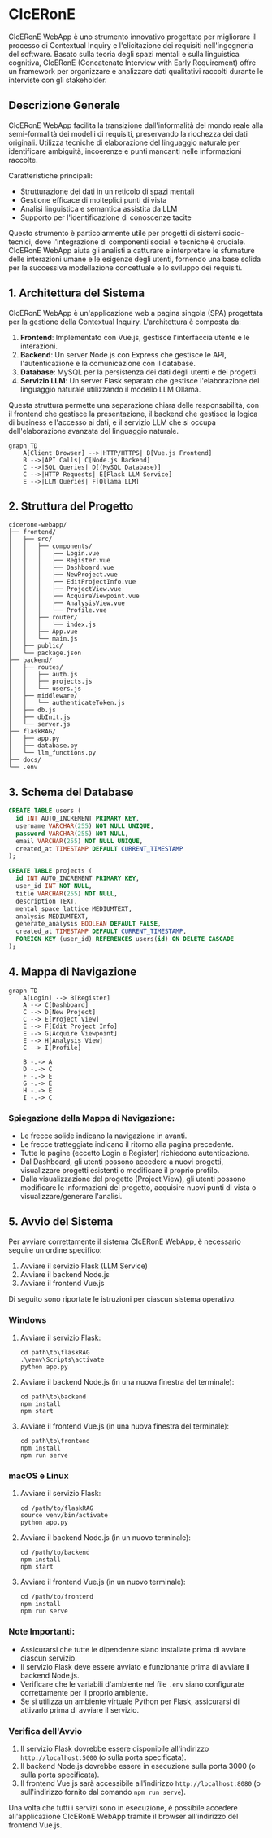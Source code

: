 # CIcERonE

CIcERonE WebApp è uno strumento innovativo progettato per migliorare il processo di Contextual Inquiry e l'elicitazione dei requisiti nell'ingegneria del software. Basato sulla teoria degli spazi mentali e sulla linguistica cognitiva, CIcERonE (Concatenate Interview with Early Requirement) offre un framework per organizzare e analizzare dati qualitativi raccolti durante le interviste con gli stakeholder.

## Descrizione Generale
CIcERonE WebApp facilita la transizione dall'informalità del mondo reale alla semi-formalità dei modelli di requisiti, preservando la ricchezza dei dati originali. Utilizza tecniche di elaborazione del linguaggio naturale per identificare ambiguità, incoerenze e punti mancanti nelle informazioni raccolte.

Caratteristiche principali:
- Strutturazione dei dati in un reticolo di spazi mentali
- Gestione efficace di molteplici punti di vista
- Analisi linguistica e semantica assistita da LLM
- Supporto per l'identificazione di conoscenze tacite

Questo strumento è particolarmente utile per progetti di sistemi socio-tecnici, dove l'integrazione di componenti sociali e tecniche è cruciale. CIcERonE WebApp aiuta gli analisti a catturare e interpretare le sfumature delle interazioni umane e le esigenze degli utenti, fornendo una base solida per la successiva modellazione concettuale e lo sviluppo dei requisiti.

## 1. Architettura del Sistema
CIcERonE WebApp è un'applicazione web a pagina singola (SPA) progettata per la gestione della Contextual Inquiry. L'architettura è composta da:

1. **Frontend**: Implementato con Vue.js, gestisce l'interfaccia utente e le interazioni.
2. **Backend**: Un server Node.js con Express che gestisce le API, l'autenticazione e la comunicazione con il database.
3. **Database**: MySQL per la persistenza dei dati degli utenti e dei progetti.
4. **Servizio LLM**: Un server Flask separato che gestisce l'elaborazione del linguaggio naturale utilizzando il modello LLM Ollama.

Questa struttura permette una separazione chiara delle responsabilità, con il frontend che gestisce la presentazione, il backend che gestisce la logica di business e l'accesso ai dati, e il servizio LLM che si occupa dell'elaborazione avanzata del linguaggio naturale.

```mermaid
graph TD
    A[Client Browser] -->|HTTP/HTTPS| B[Vue.js Frontend]
    B -->|API Calls| C[Node.js Backend]
    C -->|SQL Queries| D[(MySQL Database)]
    C -->|HTTP Requests| E[Flask LLM Service]
    E -->|LLM Queries| F[Ollama LLM]
```


## 2. Struttura del Progetto

```
cicerone-webapp/
├── frontend/
│   ├── src/
│   │   ├── components/
│   │   │   ├── Login.vue
│   │   │   ├── Register.vue
│   │   │   ├── Dashboard.vue
│   │   │   ├── NewProject.vue
│   │   │   ├── EditProjectInfo.vue
│   │   │   ├── ProjectView.vue
│   │   │   ├── AcquireViewpoint.vue
│   │   │   ├── AnalysisView.vue
│   │   │   └── Profile.vue
│   │   ├── router/
│   │   │   └── index.js
│   │   ├── App.vue
│   │   └── main.js
│   ├── public/
│   └── package.json
├── backend/
│   ├── routes/
│   │   ├── auth.js
│   │   ├── projects.js
│   │   └── users.js
│   ├── middleware/
│   │   └── authenticateToken.js
│   ├── db.js
│   ├── dbInit.js
│   └── server.js
├── flaskRAG/
│   ├── app.py
│   ├── database.py
│   └── llm_functions.py
├── docs/
└── .env
```

## 3. Schema del Database

```sql
CREATE TABLE users (
  id INT AUTO_INCREMENT PRIMARY KEY,
  username VARCHAR(255) NOT NULL UNIQUE,
  password VARCHAR(255) NOT NULL,
  email VARCHAR(255) NOT NULL UNIQUE,
  created_at TIMESTAMP DEFAULT CURRENT_TIMESTAMP
);

CREATE TABLE projects (
  id INT AUTO_INCREMENT PRIMARY KEY,
  user_id INT NOT NULL,
  title VARCHAR(255) NOT NULL,
  description TEXT,
  mental_space_lattice MEDIUMTEXT,
  analysis MEDIUMTEXT,
  generate_analysis BOOLEAN DEFAULT FALSE,
  created_at TIMESTAMP DEFAULT CURRENT_TIMESTAMP,
  FOREIGN KEY (user_id) REFERENCES users(id) ON DELETE CASCADE
);
```

## 4. Mappa di Navigazione

```mermaid
graph TD
    A[Login] --> B[Register]
    A --> C[Dashboard]
    C --> D[New Project]
    C --> E[Project View]
    E --> F[Edit Project Info]
    E --> G[Acquire Viewpoint]
    E --> H[Analysis View]
    C --> I[Profile]
    
    B -.-> A
    D -.-> C
    F -.-> E
    G -.-> E
    H -.-> E
    I -.-> C
```

### Spiegazione della Mappa di Navigazione:
- Le frecce solide indicano la navigazione in avanti.
- Le frecce tratteggiate indicano il ritorno alla pagina precedente.
- Tutte le pagine (eccetto Login e Register) richiedono autenticazione.
- Dal Dashboard, gli utenti possono accedere a nuovi progetti, visualizzare progetti esistenti o modificare il proprio profilo.
- Dalla visualizzazione del progetto (Project View), gli utenti possono modificare le informazioni del progetto, acquisire nuovi punti di vista o visualizzare/generare l'analisi.


## 5. Avvio del Sistema

Per avviare correttamente il sistema CIcERonE WebApp, è necessario seguire un ordine specifico:

1. Avviare il servizio Flask (LLM Service)
2. Avviare il backend Node.js
3. Avviare il frontend Vue.js

Di seguito sono riportate le istruzioni per ciascun sistema operativo.

### Windows

1. Avviare il servizio Flask:
   ```
   cd path\to\flaskRAG
   .\venv\Scripts\activate
   python app.py
   ```

2. Avviare il backend Node.js (in una nuova finestra del terminale):
   ```
   cd path\to\backend
   npm install
   npm start
   ```

3. Avviare il frontend Vue.js (in una nuova finestra del terminale):
   ```
   cd path\to\frontend
   npm install
   npm run serve
   ```

### macOS e Linux

1. Avviare il servizio Flask:
   ```
   cd /path/to/flaskRAG
   source venv/bin/activate
   python app.py
   ```

2. Avviare il backend Node.js (in un nuovo terminale):
   ```
   cd /path/to/backend
   npm install
   npm start
   ```

3. Avviare il frontend Vue.js (in un nuovo terminale):
   ```
   cd /path/to/frontend
   npm install
   npm run serve
   ```

### Note Importanti:

- Assicurarsi che tutte le dipendenze siano installate prima di avviare ciascun servizio.
- Il servizio Flask deve essere avviato e funzionante prima di avviare il backend Node.js.
- Verificare che le variabili d'ambiente nel file `.env` siano configurate correttamente per il proprio ambiente.
- Se si utilizza un ambiente virtuale Python per Flask, assicurarsi di attivarlo prima di avviare il servizio.

### Verifica dell'Avvio

1. Il servizio Flask dovrebbe essere disponibile all'indirizzo `http://localhost:5000` (o sulla porta specificata).
2. Il backend Node.js dovrebbe essere in esecuzione sulla porta 3000 (o sulla porta specificata).
3. Il frontend Vue.js sarà accessibile all'indirizzo `http://localhost:8080` (o sull'indirizzo fornito dal comando `npm run serve`).

Una volta che tutti i servizi sono in esecuzione, è possibile accedere all'applicazione CIcERonE WebApp tramite il browser all'indirizzo del frontend Vue.js.

